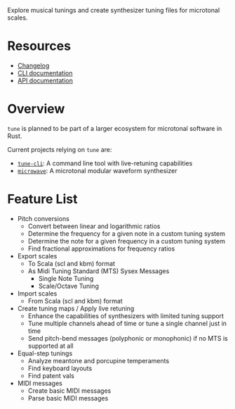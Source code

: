 Explore musical tunings and create synthesizer tuning files for microtonal scales.

# Resources

- [Changelog](https://github.com/Woyten/tune/releases)
- [CLI documentation](https://crates.io/crates/tune-cli)
- [API documentation](https://docs.rs/tune/)

# Overview

`tune` is planned to be part of a larger ecosystem for microtonal software in Rust.

Current projects relying on `tune` are:

- [`tune-cli`](https://crates.io/crates/tune-cli): A command line tool with live-retuning capabilities
- [`microwave`](https://crates.io/crates/microwave): A microtonal modular waveform synthesizer

# Feature List

- Pitch conversions
  - Convert between linear and logarithmic ratios
  - Determine the frequency for a given note in a custom tuning system
  - Determine the note for a given frequency in a custom tuning system
  - Find fractional approximations for frequency ratios
- Export scales
  - To Scala (scl and kbm) format
  - As Midi Tuning Standard (MTS) Sysex Messages
    - Single Note Tuning
    - Scale/Octave Tuning
- Import scales
  - From Scala (scl and kbm) format
- Create tuning maps / Apply live retuning
  - Enhance the capabilities of synthesizers with limited tuning support
  - Tune multiple channels ahead of time or tune a single channel just in time
  - Send pitch-bend messages (polyphonic or monophonic) if no MTS is supported at all
- Equal-step tunings
  - Analyze meantone and porcupine temperaments
  - Find keyboard layouts
  - Find patent vals
- MIDI messages
  - Create basic MIDI messages
  - Parse basic MIDI messages